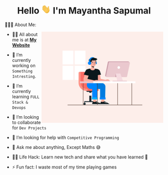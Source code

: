 
<h1 align="center">Hello <img src="https://raw.githubusercontent.com/ABSphreak/ABSphreak/master/gifs/Hi.gif" width="30px" height="30px"> I'm Mayantha Sapumal</h1>
<div>

<!--
**MayanthaS/MayanthaS** is a ✨ _special_ ✨ repository because its `README.md` (this file) appears on your GitHub profile.-->

 👨🏻‍💻 About Me:

<img  src="./github readme.gif" height="290px" align="right" />

- 🙋‍♂️ All about me is at **[My Website](https://portfoliomayantha.netlify.app/)**

- 🔭 I’m currently working on `Something Intresting`.

- 🌱 I’m currently learning `FULL Stack & Devops`

- 👯 I’m looking to collaborate for `Dev Projects`

- 🤔 I’m looking for help with `Competitive Programming`

- 💬 Ask me about anything, Except Maths :sweat_smile:

- 👨‍💻 Life Hack: Learn new tech and share what you have learned :tada:

- ⚡ Fun fact: I waste most of my time playing games
<br>
<a href="https://github.com/MayanthaS"><img src="https://komarev.com/ghpvc/?username=MayanthaS&style=flat-square&color=blue" alt=""/></a>
</div>

